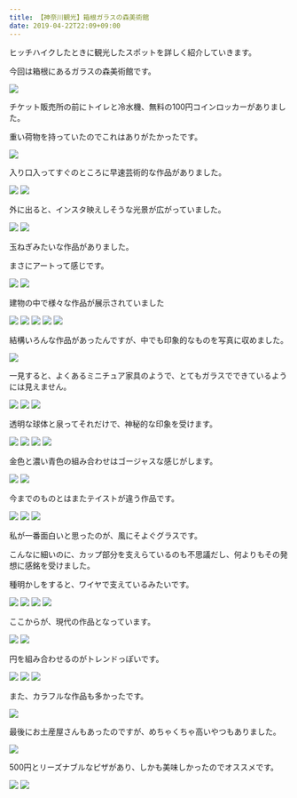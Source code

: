 ```yaml
---
title: 【神奈川観光】箱根ガラスの森美術館
date: 2019-04-22T22:09+09:00
---
```


ヒッチハイクしたときに観光したスポットを詳しく紹介していきます。

今回は箱根にあるガラスの森美術館です。

![](images/Kanagawa-tourism-Hakone-Venetiam-glass-museum/20190327173212.jpg)

チケット販売所の前にトイレと冷水機、無料の100円コインロッカーがありました。

重い荷物を持っていたのでこれはありがたかったです。

![](images/Kanagawa-tourism-Hakone-Venetiam-glass-museum/20190327173154.jpg)

入り口入ってすぐのところに早速芸術的な作品がありました。

![](images/Kanagawa-tourism-Hakone-Venetiam-glass-museum/20190327173230.jpg)
![](images/Kanagawa-tourism-Hakone-Venetiam-glass-museum/20190327173158.jpg)

外に出ると、インスタ映えしそうな光景が広がっていました。

![](images/Kanagawa-tourism-Hakone-Venetiam-glass-museum/20190327173358.jpg)
![](images/Kanagawa-tourism-Hakone-Venetiam-glass-museum/20190327173323.jpg)

玉ねぎみたいな作品がありました。

まさにアートって感じです。

![](images/Kanagawa-tourism-Hakone-Venetiam-glass-museum/20190327173305.jpg)
![](images/Kanagawa-tourism-Hakone-Venetiam-glass-museum/20190327173319.jpg)

建物の中で様々な作品が展示されていました

![](images/Kanagawa-tourism-Hakone-Venetiam-glass-museum/20190327173226.jpg)
![](images/Kanagawa-tourism-Hakone-Venetiam-glass-museum/20190327173351.jpg)
![](images/Kanagawa-tourism-Hakone-Venetiam-glass-museum/20190327173419.jpg)
![](images/Kanagawa-tourism-Hakone-Venetiam-glass-museum/20190327173338.jpg)
![](images/Kanagawa-tourism-Hakone-Venetiam-glass-museum/20190327173144.jpg)

結構いろんな作品があったんですが、中でも印象的なものを写真に収めました。

![](images/Kanagawa-tourism-Hakone-Venetiam-glass-museum/20190327173259.jpg)

一見すると、よくあるミニチュア家具のようで、とてもガラスでできているようには見えません。

![](images/Kanagawa-tourism-Hakone-Venetiam-glass-museum/20190327173312.jpg)
![](images/Kanagawa-tourism-Hakone-Venetiam-glass-museum/20190327173342.jpg)
![](images/Kanagawa-tourism-Hakone-Venetiam-glass-museum/20190327173403.jpg)

透明な球体と泉ってそれだけで、神秘的な印象を受けます。

![](images/Kanagawa-tourism-Hakone-Venetiam-glass-museum/20190327173331.jpg)
![](images/Kanagawa-tourism-Hakone-Venetiam-glass-museum/20190327173216.jpg)
![](images/Kanagawa-tourism-Hakone-Venetiam-glass-museum/20190327173255.jpg)
![](images/Kanagawa-tourism-Hakone-Venetiam-glass-museum/20190327173204.jpg)

金色と濃い青色の組み合わせはゴージャスな感じがします。

![](images/Kanagawa-tourism-Hakone-Venetiam-glass-museum/20190327173327.jpg)
![](images/Kanagawa-tourism-Hakone-Venetiam-glass-museum/20190327173334.jpg)

今までのものとはまたテイストが違う作品です。

![](images/Kanagawa-tourism-Hakone-Venetiam-glass-museum/20190327173149.jpg)
![](images/Kanagawa-tourism-Hakone-Venetiam-glass-museum/20190327173208.jpg)
![](images/Kanagawa-tourism-Hakone-Venetiam-glass-museum/20190327173411.jpg)

私が一番面白いと思ったのが、風にそよぐグラスです。

こんなに細いのに、カップ部分を支えらているのも不思議だし、何よりもその発想に感銘を受けました。

種明かしをすると、ワイヤで支えているみたいです。

![](images/Kanagawa-tourism-Hakone-Venetiam-glass-museum/20190327173308.jpg)
![](images/Kanagawa-tourism-Hakone-Venetiam-glass-museum/20190327173316.jpg)
![](images/Kanagawa-tourism-Hakone-Venetiam-glass-museum/20190327173243.jpg)
![](images/Kanagawa-tourism-Hakone-Venetiam-glass-museum/20190327173355.jpg)

ここからが、現代の作品となっています。

![](images/Kanagawa-tourism-Hakone-Venetiam-glass-museum/20190327173423.jpg)
![](images/Kanagawa-tourism-Hakone-Venetiam-glass-museum/20190327173407.jpg)

円を組み合わせるのがトレンドっぽいです。

![](images/Kanagawa-tourism-Hakone-Venetiam-glass-museum/20190327173252.jpg)
![](images/Kanagawa-tourism-Hakone-Venetiam-glass-museum/20190327173347.jpg)
![](images/Kanagawa-tourism-Hakone-Venetiam-glass-museum/20190327173248.jpg)

また、カラフルな作品も多かったです。

![](images/Kanagawa-tourism-Hakone-Venetiam-glass-museum/20190327173235.jpg)

最後にお土産屋さんもあったのですが、めちゃくちゃ高いやつもありました。

![](images/Kanagawa-tourism-Hakone-Venetiam-glass-museum/20190327173221.jpg)

500円とリーズナブルなピザがあり、しかも美味しかったのでオススメです。

![](images/Kanagawa-tourism-Hakone-Venetiam-glass-museum/20190327173239.jpg)
![](images/Kanagawa-tourism-Hakone-Venetiam-glass-museum/20190327173427.jpg)
